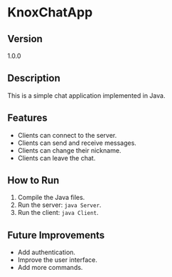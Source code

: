 # KnoxChatApp

## Version

1.0.0

## Description

This is a simple chat application implemented in Java.

## Features

- Clients can connect to the server.
- Clients can send and receive messages.
- Clients can change their nickname.
- Clients can leave the chat.

## How to Run

1. Compile the Java files.
2. Run the server: `java Server`.
3. Run the client: `java Client`.

## Future Improvements

- Add authentication.
- Improve the user interface.
- Add more commands.
